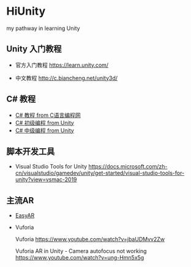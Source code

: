 # HiUnity
my pathway in learning Unity

## Unity 入门教程

* 官方入门教程 https://learn.unity.com/

* 中文教程 http://c.biancheng.net/unity3d/

## C# 教程

* [C# 教程 from C语言编程网](http://c.biancheng.net/csharp/)  
* [C# 初级编程 from Unity](https://learn.u3d.cn/tutorial/beginner-gameplay-scripting)
* [C# 中级编程 from Unity](https://learn.u3d.cn/tutorial/intermediate-gameplay-scripting)

## 脚本开发工具 

*  Visual Studio Tools for Unity https://docs.microsoft.com/zh-cn/visualstudio/gamedev/unity/get-started/visual-studio-tools-for-unity?view=vsmac-2019

## 主流AR 

* [EasyAR](./easyar/README.md)

*  Vuforia

     Vuforia https://www.youtube.com/watch?v=jbaUDMvv2Zw

    Vuforia AR in Unity - Camera autofocus not working https://www.youtube.com/watch?v=ung-Hmn5x5g


